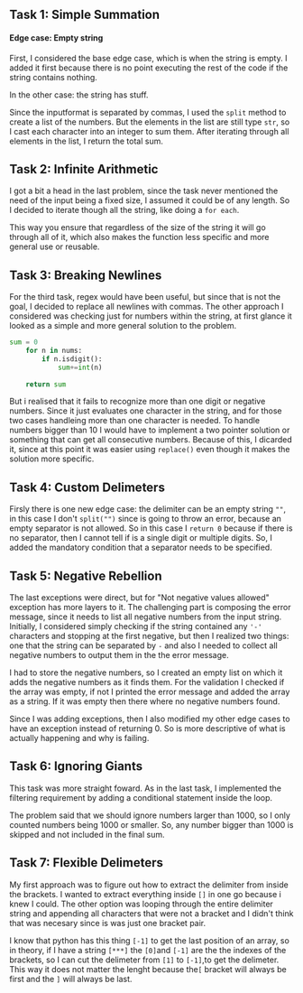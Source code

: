 ## Task 1: Simple Summation

#### Edge case: Empty string

First, I considered the base edge case, which is when the string is empty. I added it first because there is no point executing the rest of the code if the string contains nothing.

In the other case: the string has stuff.

Since the inputformat is separated by commas, I used the `split` method to create a list of the numbers. But the elements in the list are still type `str`, so I cast each character into an integer to sum them. After iterating through all elements in the list, I return the total sum.

## Task 2: Infinite Arithmetic

I got a bit a head in the last problem, since the task never mentioned the need of the input being a fixed size, I assumed it could be of any length. So I decided to iterate though all the string, like doing a `for each`.

This way you ensure that regardless of the size of the string it will go through all of it, which also makes the function less specific and more general use or reusable.

## Task 3: Breaking Newlines

For the third task, regex would have been useful, but since that is not the goal, I decided to replace all newlines with commas. The other approach I considered was checking just for numbers within the string, at first glance it looked as a simple and more general solution to the problem. 

```python
sum = 0
    for n in nums:
        if n.isdigit():
            sum+=int(n)
               
    return sum 
```

But i realised that it fails to recognize more than one digit or negative numbers. Since it just evaluates one character in the string, and for those two cases handleing more than one character is needed. To handle numbers bigger than 10 I would have to implement a two pointer solution or something that can get all consecutive numbers. Because of this, I dicarded it, since at this point it was easier using `replace()` even though it makes the solution more specific.


## Task 4: Custom Delimeters

Firsly there is one new edge case: the delimiter can be an empty string `""`, in this case I don't `split("")` since is going to throw an error, because an empty separator is not allowed. So in this case I `return 0` because if there is no separator, then I cannot tell if is a single digit or multiple digits. So, I added the mandatory condition that a separator needs to be specified.

## Task 5: Negative Rebellion

The last exceptions were direct, but for "Not negative values allowed" exception has more layers to it. The challenging part is composing the error message, since it needs to list all negative numbers from the input string. Initially, I considered simply checking if the string contained any `'-'` characters and stopping at the first negative, but then I realized two things: one that the string can be separated by `-` and also I needed to collect all negative numbers to output them in the the error message.

I had to store the negative numbers, so I created an empty list on which it adds the negative numbers as it finds them. For the validation I checked if the array was empty, if not I printed the error message and added the array as a string. If it was empty then there where no negative numbers found.

Since I was adding exceptions, then I also modified my other edge cases to have an exception instead of returning 0. So is more descriptive of what is actually happening and why is failing.


## Task 6: Ignoring Giants

This task was more straight foward. As in the last task, I implemented the filtering requirement by adding a conditional statement inside the loop.

The problem said that we should ignore numbers larger than 1000, so I only counted numbers being 1000 or smaller. So, any number bigger than 1000 is skipped and not included in the final sum.

## Task 7: Flexible Delimeters

My first approach was to figure out how to extract the delimiter from inside the brackets. I wanted to extract everything inside `[]` in one go because i knew I could. The other option was looping through the entire delimiter string and appending all characters that were not a bracket and I didn't think that was necesary since is was just one bracket pair.

I know that python has this thing `[-1]` to get the last position of an array, so in theory, if I have a string `[***]` the `[0]`and `[-1]` are the the indexes of the brackets, so I can cut the delimeter from `[1]` to `[-1]`,to get the delimeter. This way it does not matter the lenght because the`[` bracket will always be first and the `]` will always be last.
